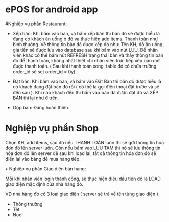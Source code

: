
ePOS for android app
===================

#Nghiệp vụ phần Restaurant:

-	Xếp bàn: Khi bấm vào bàn, và bấm xếp bàn thì bàn đó sẽ được hiểu là đang có khách ăn uống ở đó và thực hiện add items. Thanh toán như bình thường.
Về thông tin bàn đã được xếp đó như: Tên KH, đồ ăn uống, giá tiền sẽ được lưu vào database sau khi bấm vào nút LƯU. Để nhân viên khác có thể bấm nút REFRESH trạng thái bàn và thấy thông tin bàn đó để thanh toán, không nhất thiết chỉ nhân viên trực tiếp xếp bàn mới được thanh toán.
( Sau khi thanh toán xong, table đó có chứa trường order_id sẽ set order_id = 0y)

-	Đặt bàn: Khi bấm vào bàn, và bấm vào Đặt Bàn thì bàn đó được hiểu là có khách đang đặt bàn đó rồi ( có thể là gọi điện thoại đặt trước và sẽ đến sau ). Khi nào khách đến thì bấm vào bàn đã được đặt đó và XẾP BÀN thì lại như ở trên.
-	Gộp bàn: Đang hoàn thiện.

#	Nghiệp vụ phần Shop

Chọn KH, add items, sau đó nếu THANH TOÁN luôn thì sẽ gửi thông tin hóa đơn đó lên server luôn.
Còn nếu bấm vào LƯU TẠM thì nó sẽ lưu thông tin hóa đơn đó lên server để sau khi load lại, tất cả thông tin hóa đơn đó sẽ điền lại vào bảng để mua hàng tiếp.

•	Nghiệp vụ phần Giao diện bán hàng:

Mỗi khi nhân viên login thành công, sẽ thực hiện điều đầu tiên đó là LOAD giao diện mặc định của nhà hàng đó. 

VD nhà hàng đó có 3 loại giao diện ( server sẽ trả về tên từng giao diện )
-	Thông thường
-	Tết
-	Noel
